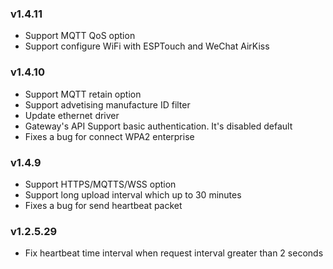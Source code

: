 ### v1.4.11

* Support MQTT QoS option
* Support configure WiFi with ESPTouch and WeChat AirKiss

### v1.4.10

* Support MQTT retain option
* Support advetising manufacture ID filter
* Update ethernet driver
* Gateway's API Support basic authentication. It's disabled default
* Fixes a bug for connect WPA2 enterprise

### v1.4.9

* Support HTTPS/MQTTS/WSS option
* Support long upload interval which up to 30 minutes
* Fixes a bug for send heartbeat packet

### v1.2.5.29

* Fix heartbeat time interval when request interval greater than 2 seconds
